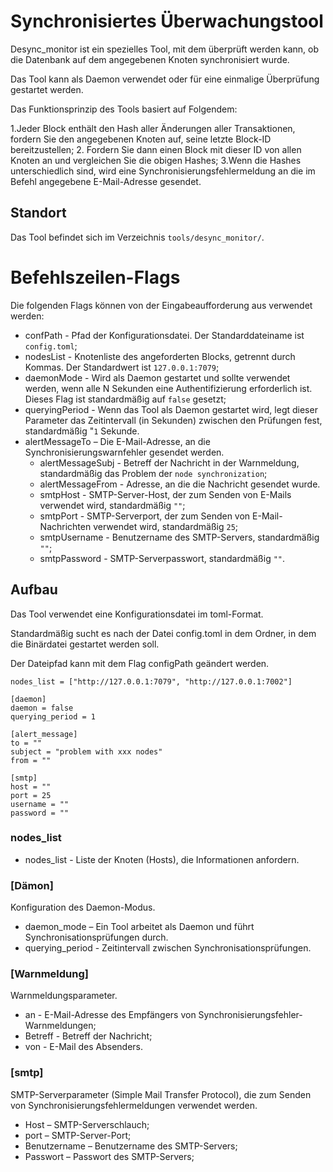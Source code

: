 # Synchronisiertes Überwachungstool

Desync_monitor ist ein spezielles Tool, mit dem überprüft werden kann, ob die Datenbank auf dem angegebenen Knoten synchronisiert wurde.

Das Tool kann als Daemon verwendet oder für eine einmalige Überprüfung gestartet werden.

Das Funktionsprinzip des Tools basiert auf Folgendem:

1.Jeder Block enthält den Hash aller Änderungen aller Transaktionen, fordern Sie den angegebenen Knoten auf, seine letzte Block-ID bereitzustellen;
2. Fordern Sie dann einen Block mit dieser ID von allen Knoten an und vergleichen Sie die obigen Hashes;
3.Wenn die Hashes unterschiedlich sind, wird eine Synchronisierungsfehlermeldung an die im Befehl angegebene E-Mail-Adresse gesendet.

## Standort

Das Tool befindet sich im Verzeichnis `tools/desync_monitor/`.
 
# Befehlszeilen-Flags
Die folgenden Flags können von der Eingabeaufforderung aus verwendet werden:
* confPath - Pfad der Konfigurationsdatei. Der Standarddateiname ist `config.toml`;
* nodesList - Knotenliste des angeforderten Blocks, getrennt durch Kommas. Der Standardwert ist `127.0.0.1:7079`;
* daemonMode - Wird als Daemon gestartet und sollte verwendet werden, wenn alle N Sekunden eine Authentifizierung erforderlich ist. Dieses Flag ist standardmäßig auf `false` gesetzt;
* queryingPeriod - Wenn das Tool als Daemon gestartet wird, legt dieser Parameter das Zeitintervall (in Sekunden) zwischen den Prüfungen fest, standardmäßig "`1` Sekunde.
* alertMessageTo – Die E-Mail-Adresse, an die Synchronisierungswarnfehler gesendet werden.
    * alertMessageSubj - Betreff der Nachricht in der Warnmeldung, standardmäßig das Problem der `node synchronization`;
    * alertMessageFrom - Adresse, an die die Nachricht gesendet wurde.
    * smtpHost - SMTP-Server-Host, der zum Senden von E-Mails verwendet wird, standardmäßig `""`;
    * smtpPort - SMTP-Serverport, der zum Senden von E-Mail-Nachrichten verwendet wird, standardmäßig `25`;
    * smtpUsername - Benutzername des SMTP-Servers, standardmäßig `""`;
    * smtpPassword - SMTP-Serverpasswort, standardmäßig `""`.    

## Aufbau
Das Tool verwendet eine Konfigurationsdatei im toml-Format.

Standardmäßig sucht es nach der Datei config.toml in dem Ordner, in dem die Binärdatei gestartet werden soll.

Der Dateipfad kann mit dem Flag configPath geändert werden.

```
nodes_list = ["http://127.0.0.1:7079", "http://127.0.0.1:7002"]

[daemon]
daemon = false
querying_period = 1

[alert_message]
to = ""
subject = "problem with xxx nodes"
from = ""

[smtp]
host = ""
port = 25
username = ""
password = ""
```
### nodes_list
* nodes_list - Liste der Knoten (Hosts), die Informationen anfordern.

### [Dämon]
Konfiguration des Daemon-Modus.
* daemon_mode – Ein Tool arbeitet als Daemon und führt Synchronisationsprüfungen durch.
* querying_period - Zeitintervall zwischen Synchronisationsprüfungen.

### [Warnmeldung]
Warnmeldungsparameter.
* an - E-Mail-Adresse des Empfängers von Synchronisierungsfehler-Warnmeldungen;
* Betreff - Betreff der Nachricht;
* von - E-Mail des Absenders.

### [smtp]
SMTP-Serverparameter (Simple Mail Transfer Protocol), die zum Senden von Synchronisierungsfehlermeldungen verwendet werden.
* Host – SMTP-Serverschlauch;
* port – SMTP-Server-Port;
* Benutzername – Benutzername des SMTP-Servers;
* Passwort – Passwort des SMTP-Servers;
